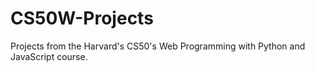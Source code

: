 # CS50W-Projects
Projects from the Harvard's CS50's Web Programming with Python and JavaScript course.